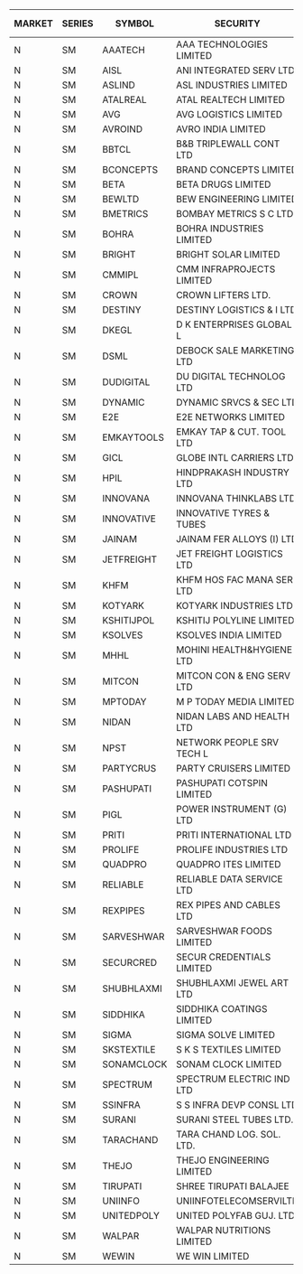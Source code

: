 


| MARKET | SERIES | SYMBOL | SECURITY | PREV CL PR | OPEN PRICE | HIGH PRICE | LOW PRICE | CLOSE PRICE | NET TRDVAL | NET TRDQTY | CORP IND | HI 52 WK | LO 52 WK |
| ----- | ----- | ----- | ----- | ----- | ----- | ----- | ----- | ----- | ----- | ----- | ----- | ----- | ----- |
| N | SM | AAATECH | AAA TECHNOLOGIES LIMITED | 62.00 | 64.00 | 65.00 | 64.00 | 64.00 | 772950.00 | 12000 |  | 72.45 | 42.00 |
| N | SM | AISL | ANI INTEGRATED SERV LTD. | 53.95 | 53.95 | 54.00 | 53.95 | 54.00 | 129540.00 | 2400 |  | 71.00 | 19.55 |
| N | SM | ASLIND | ASL INDUSTRIES LIMITED | 27.30 | 28.65 | 28.65 | 28.65 | 28.65 | 114600.00 | 4000 |  | 28.65 | 10.60 |
| N | SM | ATALREAL | ATAL REALTECH LIMITED | 155.50 | 155.00 | 158.95 | 151.00 | 158.75 | 4236720.00 | 27200 |  | 188.40 | 30.95 |
| N | SM | AVG | AVG LOGISTICS LIMITED | 67.15 | 70.50 | 70.50 | 69.70 | 69.70 | 252120.00 | 3600 |  | 83.00 | 40.65 |
| N | SM | AVROIND | AVRO INDIA LIMITED | 86.10 | 90.40 | 90.40 | 90.40 | 90.40 | 180800.00 | 2000 |  | 90.40 | 35.00 |
| N | SM | BBTCL | B&B TRIPLEWALL CONT LTD | 145.45 | 140.00 | 144.40 | 138.20 | 144.40 | 2116950.00 | 15000 |  | 169.20 | 37.50 |
| N | SM | BCONCEPTS | BRAND CONCEPTS LIMITED | 39.00 | 37.50 | 39.05 | 37.50 | 39.05 | 693600.00 | 18000 |  | 48.00 | 14.55 |
| N | SM | BETA | BETA DRUGS LIMITED | 515.00 | 508.20 | 508.20 | 500.00 | 500.00 | 2427840.00 | 4800 |  | 665.00 | 104.80 |
| N | SM | BEWLTD | BEW ENGINEERING LIMITED | 526.00 | 552.30 | 552.30 | 552.30 | 552.30 | 1104600.00 | 2000 |  | 552.30 | 228.15 |
| N | SM | BMETRICS | BOMBAY METRICS S C LTD | 136.00 | 136.00 | 136.00 | 136.00 | 136.00 | 163200.00 | 1200 |  | 144.10 | 117.90 |
| N | SM | BOHRA | BOHRA INDUSTRIES LIMITED | 3.85 | 3.90 | 3.90 | 3.90 | 3.90 | 7800.00 | 2000 |  | 7.25 | .95 |
| N | SM | BRIGHT | BRIGHT SOLAR LIMITED | 4.95 | 5.15 | 5.15 | 5.00 | 5.05 | 621450.00 | 123000 |  | 15.55 | 4.60 |
| N | SM | CMMIPL | CMM INFRAPROJECTS LIMITED | 13.95 | 13.90 | 13.90 | 13.30 | 13.30 | 81600.00 | 6000 |  | 21.05 | 2.60 |
| N | SM | CROWN | CROWN LIFTERS LTD. | 27.65 | 28.85 | 29.00 | 28.85 | 29.00 | 4056750.00 | 140000 |  | 162.00 | 25.05 |
| N | SM | DESTINY | DESTINY LOGISTICS & I LTD | 12.45 | 11.85 | 11.85 | 11.85 | 11.85 | 213300.00 | 18000 |  | 15.35 | 10.85 |
| N | SM | DKEGL | D K ENTERPRISES GLOBAL L | 45.20 | 46.00 | 46.80 | 44.15 | 44.15 | 1091700.00 | 24000 |  | 50.40 | 35.10 |
| N | SM | DSML | DEBOCK SALE MARKETING LTD | 103.45 | 106.10 | 108.40 | 98.30 | 101.00 | 5516700.00 | 54000 |  | 108.40 | 5.75 |
| N | SM | DUDIGITAL | DU DIGITAL TECHNOLOG LTD | 157.75 | 158.00 | 158.00 | 158.00 | 158.00 | 316000.00 | 2000 |  | 159.35 | 95.00 |
| N | SM | DYNAMIC | DYNAMIC SRVCS & SEC LTD | 39.00 | 41.00 | 41.00 | 37.00 | 37.10 | 749900.00 | 20000 |  | 48.90 | 35.00 |
| N | SM | E2E | E2E NETWORKS LIMITED | 53.65 | 54.95 | 56.25 | 54.95 | 56.25 | 332400.00 | 6000 |  | 65.00 | 35.55 |
| N | SM | EMKAYTOOLS | EMKAY TAP & CUT. TOOL LTD | 224.90 | 235.40 | 235.40 | 215.00 | 225.00 | 684840.00 | 3000 |  | 235.40 | 73.85 |
| N | SM | GICL | GLOBE INTL CARRIERS LTD | 17.15 | 18.00 | 18.00 | 18.00 | 18.00 | 540000.00 | 30000 |  | 21.75 | 16.90 |
| N | SM | HPIL | HINDPRAKASH INDUSTRY LTD | 52.50 | 52.50 | 52.50 | 52.50 | 52.50 | 1102500.00 | 21000 |  | 93.90 | 45.40 |
| N | SM | INNOVANA | INNOVANA THINKLABS LTD. | 237.00 | 226.70 | 246.25 | 226.70 | 230.05 | 1648400.00 | 7000 |  | 246.25 | 70.25 |
| N | SM | INNOVATIVE | INNOVATIVE TYRES & TUBES | 9.40 | 8.95 | 8.95 | 8.95 | 8.95 | 26850.00 | 3000 |  | 20.45 | 6.05 |
| N | SM | JAINAM | JAINAM FER ALLOYS (I) LTD | 93.00 | 90.00 | 92.10 | 90.00 | 90.40 | 1085500.00 | 12000 |  | 107.75 | 69.70 |
| N | SM | JETFREIGHT | JET FREIGHT LOGISTICS LTD | 41.70 | 39.65 | 42.80 | 39.65 | 42.80 | 824200.00 | 20000 |  | 56.65 | 13.25 |
| N | SM | KHFM | KHFM HOS FAC MANA SER LTD | 64.10 | 60.95 | 60.95 | 60.90 | 60.90 | 365550.00 | 6000 |  | 72.00 | 26.45 |
| N | SM | KOTYARK | KOTYARK INDUSTRIES LTD | 108.50 | 108.50 | 112.60 | 108.00 | 108.05 | 1968800.00 | 18000 |  | 112.60 | 67.90 |
| N | SM | KSHITIJPOL | KSHITIJ POLYLINE LIMITED | 31.00 | 31.50 | 32.00 | 30.75 | 32.00 | 2600128.50 | 83988 |  | 45.65 | 19.85 |
| N | SM | KSOLVES | KSOLVES INDIA LIMITED | 311.80 | 310.00 | 316.00 | 310.00 | 313.00 | 2002400.00 | 6400 |  | 1718.20 | 295.00 |
| N | SM | MHHL | MOHINI HEALTH&HYGIENE LTD | 24.50 | 24.55 | 24.55 | 24.55 | 24.55 | 73650.00 | 3000 |  | 39.50 | 16.90 |
| N | SM | MITCON | MITCON CON & ENG SERV LTD | 50.10 | 53.00 | 53.00 | 53.00 | 53.00 | 106000.00 | 2000 |  | 64.95 | 33.10 |
| N | SM | MPTODAY | M P TODAY MEDIA LIMITED | 29.05 | 28.00 | 28.00 | 28.00 | 28.00 | 56000.00 | 2000 |  | 30.00 | 11.30 |
| N | SM | NIDAN | NIDAN LABS AND HEALTH LTD | 57.00 | 59.85 | 59.85 | 59.85 | 59.85 | 119700.00 | 2000 |  | 70.70 | 51.60 |
| N | SM | NPST | NETWORK PEOPLE SRV TECH L | 63.10 | 63.00 | 63.00 | 63.00 | 63.00 | 100800.00 | 1600 |  | 78.00 | 49.05 |
| N | SM | PARTYCRUS | PARTY CRUISERS LIMITED | 44.25 | 46.45 | 46.45 | 44.30 | 46.45 | 5243300.00 | 114000 |  | 46.45 | 16.50 |
| N | SM | PASHUPATI | PASHUPATI COTSPIN LIMITED | 81.85 | 82.90 | 82.90 | 79.00 | 82.00 | 770640.00 | 9600 |  | 99.00 | 50.00 |
| N | SM | PIGL | POWER INSTRUMENT (G) LTD | 45.15 | 44.30 | 44.30 | 44.30 | 44.30 | 88600.00 | 2000 |  | 88.60 | 10.20 |
| N | SM | PRITI | PRITI INTERNATIONAL LTD | 64.60 | 63.10 | 67.20 | 62.00 | 65.00 | 6617280.00 | 102400 |  | 284.90 | 57.25 |
| N | SM | PROLIFE | PROLIFE INDUSTRIES LTD | 120.85 | 125.80 | 125.80 | 125.80 | 125.80 | 377400.00 | 3000 |  | 131.60 | 39.75 |
| N | SM | QUADPRO | QUADPRO ITES LIMITED | 15.75 | 16.25 | 16.25 | 15.65 | 15.65 | 1626900.00 | 102000 |  | 18.80 | 11.25 |
| N | SM | RELIABLE | RELIABLE DATA SERVICE LTD | 35.50 | 34.95 | 34.95 | 34.95 | 34.95 | 83880.00 | 2400 |  | 39.00 | 23.75 |
| N | SM | REXPIPES | REX PIPES AND CABLES LTD | 45.50 | 45.75 | 46.20 | 45.75 | 46.20 | 552600.00 | 12000 |  | 64.35 | 26.00 |
| N | SM | SARVESHWAR | SARVESHWAR FOODS LIMITED | 24.95 | 26.15 | 26.15 | 24.00 | 24.00 | 118720.00 | 4800 |  | 37.85 | 11.70 |
| N | SM | SECURCRED | SECUR CREDENTIALS LIMITED | 41.30 | 43.35 | 43.35 | 43.35 | 43.35 | 52020.00 | 1200 |  | 43.35 | 12.00 |
| N | SM | SHUBHLAXMI | SHUBHLAXMI JEWEL ART LTD | 13.60 | 13.05 | 13.05 | 13.05 | 13.05 | 13050.00 | 1000 |  | 26.80 | 11.20 |
| N | SM | SIDDHIKA | SIDDHIKA COATINGS LIMITED | 78.00 | 81.90 | 81.90 | 81.90 | 81.90 | 163800.00 | 2000 |  | 94.00 | 45.00 |
| N | SM | SIGMA | SIGMA SOLVE LIMITED | 463.05 | 486.20 | 486.20 | 486.20 | 486.20 | 291720.00 | 600 |  | 486.20 | 33.80 |
| N | SM | SKSTEXTILE | S K S TEXTILES LIMITED | 21.75 | 20.70 | 22.80 | 20.70 | 22.80 | 43500.00 | 2000 |  | 30.45 | 19.00 |
| N | SM | SONAMCLOCK | SONAM CLOCK LIMITED | 68.00 | 68.10 | 68.50 | 68.10 | 68.25 | 614550.00 | 9000 |  | 70.20 | 39.00 |
| N | SM | SPECTRUM | SPECTRUM ELECTRIC IND LTD | 51.60 | 51.05 | 51.05 | 51.05 | 51.05 | 102100.00 | 2000 |  | 60.00 | 45.60 |
| N | SM | SSINFRA | S S INFRA DEVP CONSL LTD | 8.40 | 8.45 | 8.80 | 8.00 | 8.40 | 711450.00 | 87000 |  | 11.65 | 6.50 |
| N | SM | SURANI | SURANI STEEL TUBES LTD. | 28.90 | 27.50 | 27.50 | 27.50 | 27.50 | 55000.00 | 2000 |  | 46.65 | 17.35 |
| N | SM | TARACHAND | TARA CHAND LOG. SOL. LTD. | 41.00 | 42.90 | 42.90 | 40.55 | 40.55 | 334300.00 | 8000 |  | 52.35 | 26.00 |
| N | SM | THEJO | THEJO ENGINEERING LIMITED | 1199.50 | 1199.00 | 1233.00 | 1111.00 | 1145.00 | 2266852.50 | 1950 |  | 3950.00 | 826.00 |
| N | SM | TIRUPATI | SHREE TIRUPATI BALAJEE | 41.80 | 42.00 | 43.85 | 40.00 | 43.85 | 755550.00 | 18000 |  | 72.25 | 26.05 |
| N | SM | UNIINFO | UNIINFOTELECOMSERVILTD | 34.10 | 32.70 | 34.80 | 32.70 | 34.50 | 338400.00 | 10000 |  | 35.15 | 15.50 |
| N | SM | UNITEDPOLY | UNITED POLYFAB GUJ. LTD. | 19.30 | 18.35 | 18.35 | 18.35 | 18.35 | 330300.00 | 18000 |  | 59.75 | 8.20 |
| N | SM | WALPAR | WALPAR NUTRITIONS LIMITED | 30.50 | 30.50 | 30.50 | 30.50 | 30.50 | 61000.00 | 2000 |  | 51.50 | 28.95 |
| N | SM | WEWIN | WE WIN LIMITED | 30.70 | 30.70 | 30.70 | 29.25 | 29.25 | 357750.00 | 12000 |  | 55.15 | 13.05 |



